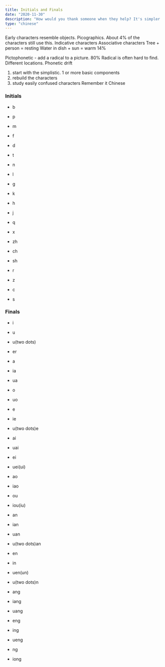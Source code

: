 ```yaml
---
title: Initials and Finals
date: "2020-11-30"
description: "How would you thank someone when they help? It's simpler than you think."
type: "chinese"
---
```


Early characters resemble objects. Picographics. About 4% of the characters still use this.
Indicative characters
Associative characters
Tree + person = resting
Water in dish + sun = warm
14%

Pictophonetic - add a radical to a picture. 80%
Radical is often hard to find. Different locations.
Phonetic drift

1. start with the simplistic. 1 or more basic components
2. rebuild the characters
3. study easily confused characters
   Remember it Chinese

### Initials

- b
- p
- m
- f
- d
- t
- n
- l
- g
- k
- h
- j
- q
- x

- zh
- ch
- sh
- r
- z
- c
- s

### Finals

- i
- u
- u(two dots)
- er
- a
- ia
- ua
- o
- uo
- e
- ie
- u(two dots)e
- ai
- uai
- ei
- uei(ui)
- ao
- iao

- ou
- iou(iu)
- an
- ian
- uan
- u(two dots)an
- en
- in
- uen(un)
- u(two dots)n
- ang
- iang
- uang
- eng
- ing
- ueng
- ng
- iong
